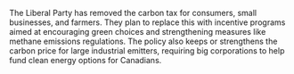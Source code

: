 The Liberal Party has removed the carbon tax for consumers, small businesses, and farmers. They plan to replace this with incentive programs aimed at encouraging green choices and strengthening measures like methane emissions regulations. The policy also keeps or strengthens the carbon price for large industrial emitters, requiring big corporations to help fund clean energy options for Canadians.
